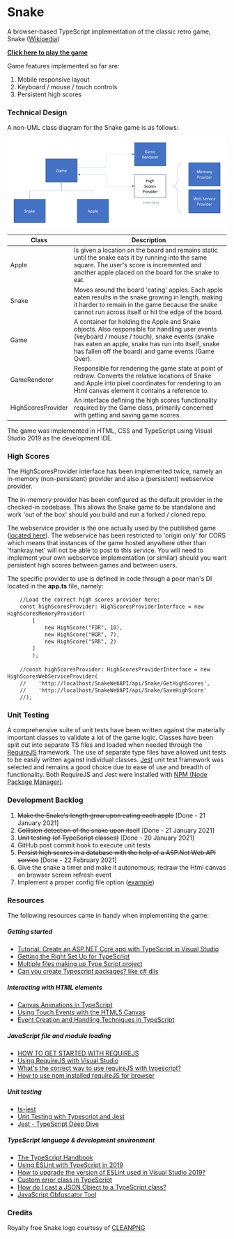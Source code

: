 # Snake
A browser-based TypeScript implementation of the classic retro game, Snake ([Wikipedia](https://en.wikipedia.org/wiki/Snake_(video_game_genre)))

**[Click here to play the game](http://frankray.net/Snake/)**

Game features implemented so far are:
1. Mobile responsive layout
2. Keyboard / mouse / touch controls
3. Persistent high scores

### Technical Design
A non-UML class diagram for the Snake game is as follows:

![Class diagram for Snake game](https://github.com/FrankRay78/Snake/blob/master/documentation/Class%20diagram%20-%20cropped%20-%20resized%20800%20width.png)

| Class      | Description |
| ----------- | ----------- |
| Apple | Is given a location on the board and remains static until the snake eats it by running into the same square. The user's score is incremented and another apple placed on the board for the snake to eat. |
| Snake | Moves around the board 'eating' apples. Each apple eaten results in the snake growing in length, making it harder to remain in the game because the snake cannot run across itself or hit the edge of the board. |
| Game | A container for holding the Apple and Snake objects. Also responsible for handling user events (keyboard / mouse / touch), snake events (snake has eaten an apple, snake has run into itself, snake has fallen off the board) and game events (Game Over). |
| GameRenderer | Responsible for rendering the game state at point of redraw. Converts the relative locations of Snake and Apple into pixel coordinates for rendering to an Html canvas element it contains a reference to. |
| HighScoresProvider | An interface defining the high scores functionality required by the Game class, primarily concerned with getting and saving game scores.  |

The game was implemented in HTML, CSS and TypeScript using Visual Studio 2019 as the development IDE.  

### High Scores
The HighScoresProvider interface has been implemented twice, namely an in-memory (non-persistent) provider and also a (persistent) webservice provider.

The in-memory provider has been configured as the default provider in the checked-in codebase. This allows the Snake game to be standalone and work 'out of the box' should you build and run a forked / cloned repo. 

The webservice provider is the one actually used by the published game ([located here](http://frankray.net/Snake/)). The webservice has been restricted to 'origin only' for CORS which means that instances of the game hosted anywhere other than 'frankray.net' will not be able to post to this service. You will need to implement your own webservce implementation (or similar) should you want persistent high scores between games and between users.

The specific provider to use is defined in code through a poor man's DI located in the **app.ts** file, namely:
```
    //Load the correct high scores provider here:
    const highScoresProvider: HighScoresProviderInterface = new HighScoresMemoryProvider(
        [
            new HighScore("FDR", 10),
            new HighScore("HGR", 7),
            new HighScore("SRR", 2)
        ]
        );
        
    //const highScoresProvider: HighScoresProviderInterface = new HighScoresWebServiceProvider(
    //    'http://localhost/SnakeWebAPI/api/Snake/GetHighScores',
    //    'http://localhost/SnakeWebAPI/api/Snake/SaveHighScore'
    //);
```


### Unit Testing
A comprehensive suite of unit tests have been written against the materially important classes to validate a lot of the game logic. Classes have been split out into separate TS files and loaded when needed through the [RequireJS](https://requirejs.org/) framework. The use of separate type files have allowed unit tests to be easily written against individual classes. [Jest](https://jestjs.io/) unit test framework was selected and remains a good choice due to ease of use and breadth of functionality. Both RequireJS and Jest were installed with [NPM (Node Package Manager)](https://docs.npmjs.com/about-npm).

### Development Backlog
1. ~~Make the Snake's length grow upon eating each apple~~ [Done - 21 January 2021]
2. ~~Collision detection of the snake upon itself~~ [Done - 21 January 2021]
3. ~~Unit testing (of TypeScript classes)~~ [Done - 20 January 2021]
4. GitHub post commit hook to execute unit tests
5. ~~Persist high scores in a database with the help of a ASP.Net Web API service~~ [Done - 22 February 2021]
6. Give the snake a timer and make it autonomous; redraw the Html canvas on browser screen refresh event
7. Implement a proper config file option ([example](https://stackoverflow.com/questions/41467801/how-to-create-an-application-specific-config-file-for-typescript))

### Resources
The following resources came in handy when implementing the game:
##### Getting started
* [Tutorial: Create an ASP.NET Core app with TypeScript in Visual Studio](https://docs.microsoft.com/en-us/visualstudio/javascript/tutorial-aspnet-with-typescript?view=vs-2019)
* [Getting the Right Set Up for TypeScript](https://www.stevefenton.co.uk/2013/01/getting-the-right-set-up-for-typescript/)
* [Multiple files making up Type Script project](https://stackoverflow.com/questions/15335474/multiple-files-making-up-type-script-project)
* [Can you create Typescript packages? like c# dlls](https://stackoverflow.com/questions/15664032/can-you-create-typescript-packages-like-c-sharp-dlls)
##### Interacting with HTML elements
* [Canvas Animations in TypeScript](https://codeburst.io/canvas-animations-in-typescript-97ba0163cb19)
* [Using Touch Events with the HTML5 Canvas](http://bencentra.com/code/2014/12/05/html5-canvas-touch-events.html)
* [Event Creation and Handling Techniques in TypeScript](https://hackwild.com/article/event-handling-techniques/)
##### JavaScript file and module loading
* [HOW TO GET STARTED WITH REQUIREJS](https://requirejs.org/docs/start.html#examples)
* [Using RequireJS with Visual Studio](https://devblogs.microsoft.com/visualstudio/using-requirejs-with-visual-studio/)
* [What's the correct way to use requireJS with typescript?](https://stackoverflow.com/questions/20079464/whats-the-correct-way-to-use-requirejs-with-typescript)
* [How to use npm installed requireJS for browser](https://stackoverflow.com/questions/35405412/how-to-use-npm-installed-requirejs-for-browser)
##### Unit testing
* [ts-jest](https://www.npmjs.com/package/ts-jest)
* [Unit Testing with Typescript and Jest](https://dev.to/muhajirdev/unit-testing-with-typescript-and-jest-2gln)
* [Jest - TypeScript Deep Dive](https://basarat.gitbook.io/typescript/intro-1/jest)
##### TypeScript language & development environment
* [The TypeScript Handbook](https://www.typescriptlang.org/docs/handbook/intro.html)
* [Using ESLint with TypeScript in 2019](https://43081j.com/2019/02/using-eslint-with-typescript)
* [How to upgrade the version of ESLint used in Visual Studio 2019?](https://stackoverflow.com/questions/59422834/how-to-upgrade-the-version-of-eslint-used-in-visual-studio-2019)
* [Custom error class in TypeScript](https://stackoverflow.com/questions/31626231/custom-error-class-in-typescript)
* [How do I cast a JSON Object to a TypeScript class?](https://stackoverflow.com/questions/22875636/how-do-i-cast-a-json-object-to-a-typescript-class)
* [JavaScript Obfuscator Tool](https://obfuscator.io/)

### Credits
Royalty free Snake logo courtesy of [CLEANPNG](https://www.cleanpng.com/png-snakes-and-ladders-game-android-clip-art-animated-129978/)
